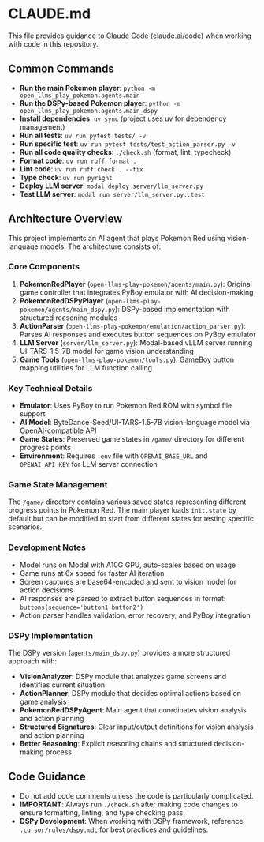 # CLAUDE.md

This file provides guidance to Claude Code (claude.ai/code) when working with code in this repository.

## Common Commands

- **Run the main Pokemon player**: `python -m open_llms_play_pokemon.agents.main`
- **Run the DSPy-based Pokemon player**: `python -m open_llms_play_pokemon.agents.main_dspy`
- **Install dependencies**: `uv sync` (project uses uv for dependency management)
- **Run all tests**: `uv run pytest tests/ -v`
- **Run specific test**: `uv run pytest tests/test_action_parser.py -v`
- **Run all code quality checks**: `./check.sh` (format, lint, typecheck)
- **Format code**: `uv run ruff format .`
- **Lint code**: `uv run ruff check . --fix`
- **Type check**: `uv run pyright`
- **Deploy LLM server**: `modal deploy server/llm_server.py`
- **Test LLM server**: `modal run server/llm_server.py::test`

## Architecture Overview

This project implements an AI agent that plays Pokemon Red using vision-language models. The architecture consists of:

### Core Components

1. **PokemonRedPlayer** (`open-llms-play-pokemon/agents/main.py`): Original game controller that integrates PyBoy emulator with AI decision-making
2. **PokemonRedDSPyPlayer** (`open-llms-play-pokemon/agents/main_dspy.py`): DSPy-based implementation with structured reasoning modules
3. **ActionParser** (`open-llms-play-pokemon/emulation/action_parser.py`): Parses AI responses and executes button sequences on PyBoy emulator
4. **LLM Server** (`server/llm_server.py`): Modal-based vLLM server running UI-TARS-1.5-7B model for game vision understanding
5. **Game Tools** (`open-llms-play-pokemon/tools.py`): GameBoy button mapping utilities for LLM function calling

### Key Technical Details

- **Emulator**: Uses PyBoy to run Pokemon Red ROM with symbol file support
- **AI Model**: ByteDance-Seed/UI-TARS-1.5-7B vision-language model via OpenAI-compatible API
- **Game States**: Preserved game states in `/game/` directory for different progress points
- **Environment**: Requires `.env` file with `OPENAI_BASE_URL` and `OPENAI_API_KEY` for LLM server connection

### Game State Management

The `/game/` directory contains various saved states representing different progress points in Pokemon Red. The main player loads `init.state` by default but can be modified to start from different states for testing specific scenarios.

### Development Notes

- Model runs on Modal with A10G GPU, auto-scales based on usage
- Game runs at 6x speed for faster AI iteration
- Screen captures are base64-encoded and sent to vision model for action decisions
- AI responses are parsed to extract button sequences in format: `buttons(sequence='button1 button2')`
- Action parser handles validation, error recovery, and PyBoy integration

### DSPy Implementation

The DSPy version (`agents/main_dspy.py`) provides a more structured approach with:

- **VisionAnalyzer**: DSPy module that analyzes game screens and identifies current situation
- **ActionPlanner**: DSPy module that decides optimal actions based on game analysis
- **PokemonRedDSPyAgent**: Main agent that coordinates vision analysis and action planning
- **Structured Signatures**: Clear input/output definitions for vision analysis and action planning
- **Better Reasoning**: Explicit reasoning chains and structured decision-making process

## Code Guidance

- Do not add code comments unless the code is particularly complicated.
- **IMPORTANT**: Always run `./check.sh` after making code changes to ensure formatting, linting, and type checking pass.
- **DSPy Development**: When working with DSPy framework, reference `.cursor/rules/dspy.mdc` for best practices and guidelines.
